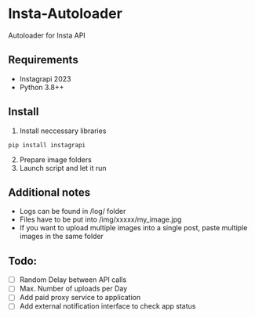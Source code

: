 # Insta-Autoloader
 Autoloader for Insta API

## Requirements
- Instagrapi 2023
- Python 3.8++

## Install

1) Install neccessary libraries
```
pip install instagrapi
```
2) Prepare image folders
3) Launch script and let it run

## Additional notes
- Logs can be found in /log/ folder
- Files have to be put into /img/xxxxx/my_image.jpg
- If you want to upload multiple images into a single post, paste multiple images in the same folder

## Todo:
- [ ] Random Delay between API calls
- [ ] Max. Number of uploads per Day
- [ ] Add paid proxy service to application
- [ ] Add external notification interface to check app status